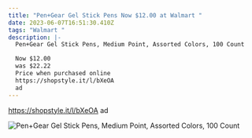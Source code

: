 ```yaml
---
title: "Pen+Gear Gel Stick Pens Now $12.00 at Walmart "
date: 2023-06-07T16:51:30.410Z
tags: "Walmart "
description: |-
  Pen+Gear Gel Stick Pens, Medium Point, Assorted Colors, 100 Count

  Now $12.00
  was $22.22
  Price when purchased online 
  https://shopstyle.it/l/bXeOA
  ad
---
```

<!--StartFragment-->

https://shopstyle.it/l/bXeOA
ad 

![Pen+Gear Gel Stick Pens, Medium Point, Assorted Colors, 100 Count](https://i5.walmartimages.com/asr/5c2267a3-e7ee-42f7-acd5-4eb86f79daae.d0bd22295a9feed3f8ad699865cf5947.jpeg?odnHeight=612&odnWidth=612&odnBg=FFFFFF)

<!--EndFragment-->
